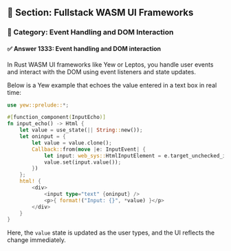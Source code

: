 ## 📘 Section: Fullstack WASM UI Frameworks  
### 🔹 Category: Event Handling and DOM Interaction  
#### ✅ Answer 1333: Event handling and DOM interaction

In Rust WASM UI frameworks like Yew or Leptos, you handle user events and interact with the DOM using event listeners and state updates.

Below is a Yew example that echoes the value entered in a text box in real time:

```rust
use yew::prelude::*;

#[function_component(InputEcho)]
fn input_echo() -> Html {
    let value = use_state(|| String::new());
    let oninput = {
        let value = value.clone();
        Callback::from(move |e: InputEvent| {
            let input: web_sys::HtmlInputElement = e.target_unchecked_into();
            value.set(input.value());
        })
    };
    html! {
        <div>
            <input type="text" {oninput} />
            <p>{ format!("Input: {}", *value) }</p>
        </div>
    }
}
```

Here, the `value` state is updated as the user types, and the UI reflects the change immediately.
